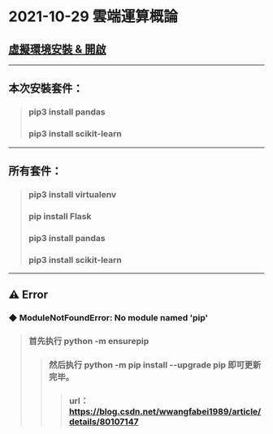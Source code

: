# 2021-10-29 雲端運算概論
## [虛擬環境安裝 & 開啟](https://github.com/ChengHan16/Cs4high_4080E036/tree/master/%E9%9B%B2%E7%AB%AF%E9%81%8B%E7%AE%97%E6%A6%82%E8%AB%96%E3%80%8A110-1%E3%80%8B/%E3%80%8A1%E3%80%8B2021-10-22#pip3-install-virtualenv)
---------
## 本次安裝套件：
> ### pip3 install pandas
> ### pip3 install scikit-learn
---------
## 所有套件：
> ### pip3 install virtualenv
> ### pip install Flask
> ### pip3 install pandas
> ### pip3 install scikit-learn
---------
## ⚠ Error
### ◆ ModuleNotFoundError: No module named 'pip'
> ###  首先执行  python -m ensurepip
>> ###  然后执行 python -m pip install --upgrade pip  即可更新完毕。
>>> ###  url：https://blog.csdn.net/wwangfabei1989/article/details/80107147











